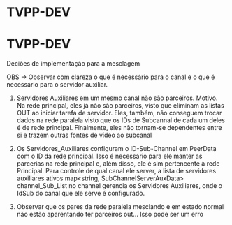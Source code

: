 # TVPP-DEV
# TVPP-DEV

Deciões de implementação para a mesclagem

OBS -> Observar com clareza o que é necessário para o canal e o que é necessário para o servidor auxiliar.

1) Servidores Auxiliares em um mesmo canal não são parceiros.
   Motivo. Na rede principal, eles já não são parceiros, visto que eliminam as listas OUT ao iniciar tarefa de servidor. Eles, também, não conseguem trocar dados na rede paralela visto que os IDs de Subcannal de cada um deles é de rede principal. Finalmente, eles não tornam-se dependentes entre si e trazem outras fontes de vídeo ao subcanal
   
2) Os Servidores_Auxiliares configuram o ID-Sub-Channel em PeerData com o ID da rede principal. Isso é necessário para ele manter as parcerias na rede principal e, além disso, ele é sim pertencente à rede Principal. Para controle de qual canal ele server, a lista de servidores auxiliares ativos map<string, SubChannelServerAuxData> channel_Sub_List no channel gerencia os Servidores Auxiliares, onde o IdSub do canal que ele serve é configurado.

3) Observar que os pares da rede paralela mesclando e em estado normal não estão aparentando ter parceiros out... Isso pode ser um erro
